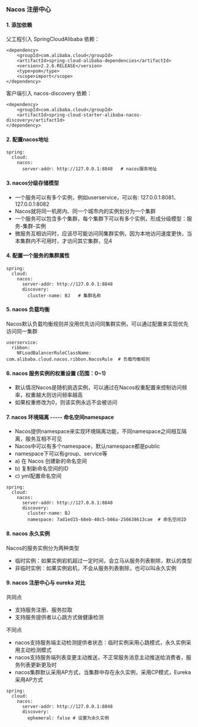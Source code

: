 ### Nacos 注册中心
#### 1. 添加依赖
父工程引入 SpringCloudAlibaba 依赖：

```
<dependency>
    <groupId>com.alibaba.cloud</groupId>
    <artifactId>spring-cloud-alibaba-dependencies</artifactId>
    <version>2.2.6.RELEASE</version>
    <type>pom</type>
    <scope>import</scope>
</dependency>
```

客户端引入 nacos-discovery 依赖：

```
<dependency>
    <groupId>com.alibaba.cloud</groupId>
    <artifactId>spring-cloud-starter-alibaba-nacos-discovery</artifactId>
</dependency>
```


#### 2. 配置nacos地址
```
spring:   
  cloud:
    nacos:
      server-addr: http://127.0.0.1:8848   # nacos服务地址
```


#### 3. nacos分级存储模型
* 一个服务可以有多个实例，例如userservice，可以有: 127.0.0.1:8081、127.0.0.1:8082
* Nacos就将同一机房内、同一个城市内的实例划分为一个集群
* 一个服务可以包含多个集群，每个集群下可以有多个实例，形成分级模型：服务-集群-实例
* 微服务互相访问时，应该尽可能访问同集群实例，因为本地访问速度更快，当本集群内不可用时，才访问其它集群，见4


#### 4. 配置一个服务的集群属性 
```
spring:
  cloud:
    nacos:
      server-addr: http://127.0.0.1:8848
      discovery:
        cluster-name: BJ   # 集群名称
```

#### 5. nacos 负载均衡
Nacos默认负载均衡规则并没用优先访问同集群实例，可以通过配置来实现优先访问同一集群

```
userservice:
  ribbon:
    NFLoadBalancerRuleClassName: com.alibaba.cloud.nacos.ribbon.NacosRule  # 负载均衡规则
```


#### 6. nacos 服务实例的权重设置 (范围：0~1)
* 默认情况Nacos是随机挑选实例，可以通过在Nacos权重配置来控制访问频率，权重越大则访问频率越高
* 如果权重修改为0，则该实例永远不会被访问
 


#### 7. nacos 环境隔离 ----- 命名空间namespace
* Nacos提供namespace来实现环境隔离功能，不同namespace之间相互隔离，服务互相不可见
* Nacos中可以有多个namespace，默认namespace都是public
* namespace下可以有group、service等
* a) 在 Nacos 创建新的命名空间
* b) 复制新命名空间的ID
* c) yml配置命名空间
 
```
spring:
  cloud:
    nacos:
      server-addr: http://127.0.0.1:8848
      discovery:
        cluster-name: BJ
        namespace: 7ad1ed15-68eb-48c5-b66a-256638613cae  # 命名空间ID
```
 
#### 8. nacos 永久实例
Nacos的服务实例分为两种类型
* 临时实例：如果实例宕机超过一定时间，会立马从服务列表剔除，默认的类型
* 非临时实例：如果实例宕机，不会从服务列表剔除，也可以叫永久实例


#### 9. nacos 注册中心与 eureka 对比
共同点
* 支持服务注册、服务拉取
* 支持服务提供者以心跳方式做健康检测

不同点
* nacos支持服务端主动检测提供者状态：临时实例采用心跳模式，永久实例采用主动检测模式
* nacos支持服务端列表变更主动推送，不正常服务消息主动推送给消费者，服务列表更新更及时
* nacos集群默认采用AP方式，当集群中存在永久实例，采用CP模式，Eureka采用AP方式
```
spring:
  cloud:
    nacos:
      server-addr: http://127.0.0.1:8848
      discovery:
        ephemeral: false # 设置为永久实例
```

